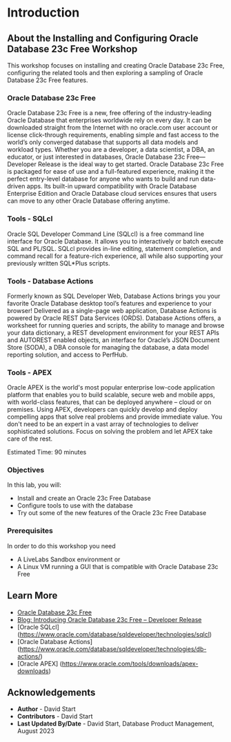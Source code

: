 # Introduction

## About the Installing and Configuring Oracle Database 23c Free Workshop

This workshop focuses on installing and creating Oracle Database 23c Free, configuring the related tools and then exploring a sampling of Oracle Database 23c Free features.

### **Oracle Database 23c Free**

Oracle Database 23c Free is a new, free offering of the industry-leading Oracle Database that enterprises worldwide rely on every day. It can be downloaded straight from the Internet with no oracle.com user account or license click-through requirements, enabling simple and fast access to the world’s only converged database that supports all data models and workload types. Whether you are a developer, a data scientist, a DBA, an educator, or just interested in databases, Oracle Database 23c Free—Developer Release is the ideal way to get started. Oracle Database 23c Free is packaged for ease of use and a full-featured experience, making it the perfect entry-level database for anyone who wants to build and run data-driven apps. Its built-in upward compatibility with Oracle Database Enterprise Edition and Oracle Database cloud services ensures that users can move to any other Oracle Database offering anytime.

### **Tools - SQLcl**

Oracle SQL Developer Command Line (SQLcl) is a free command line interface for Oracle Database. It allows you to interactively or batch execute SQL and PL/SQL. SQLcl provides in-line editing, statement completion, and command recall for a feature-rich experience, all while also supporting your previously written SQL*Plus scripts.

### **Tools - Database Actions**
Formerly known as SQL Developer Web, Database Actions brings you your favorite Oracle Database desktop tool’s features and experience to your browser! Delivered as a single-page web application, Database Actions is powered by Oracle REST Data Services (ORDS). Database Actions offers, a worksheet for running queries and scripts, the ability to manage and browse your data dictionary, a REST development environment for your REST APIs and AUTOREST enabled objects, an interface for Oracle’s JSON Document Store (SODA), a DBA console for managing the database, a data model reporting solution, and access to PerfHub.

### **Tools - APEX**
Oracle APEX is the world's most popular enterprise low-code application platform that enables you to build scalable, secure web and mobile apps, with world-class features, that can be deployed anywhere – cloud or on premises. Using APEX, developers can quickly develop and deploy compelling apps that solve real problems and provide immediate value. You don't need to be an expert in a vast array of technologies to deliver sophisticated solutions. Focus on solving the problem and let APEX take care of the rest.

Estimated Time: 90 minutes

### Objectives

In this lab, you will:
* Install and create an Oracle 23c Free Database
* Configure tools to use with the database
* Try out some of the new features of the Oracle 23c Free Database

### Prerequisites

In order to do this workshop you need
* A LiveLabs Sandbox environment
or
* A Linux VM running a GUI that is compatible with Oracle Database 23c Free

## Learn More

* [Oracle Database 23c Free](https://www.oracle.com/database/free/)
* [Blog: Introducing Oracle Database 23c Free – Developer Release](https://blogs.oracle.com/database/post/oracle-database-23c-free)
* [Oracle SQLcl] (https://www.oracle.com/database/sqldeveloper/technologies/sqlcl)
* [Oracle Database Actions] (https://www.oracle.com/database/sqldeveloper/technologies/db-actions/)
* [Oracle APEX] (https://www.oracle.com/tools/downloads/apex-downloads)


## Acknowledgements
* **Author** - David Start
* **Contributors** - David Start
* **Last Updated By/Date** - David Start, Database Product Management, August 2023
